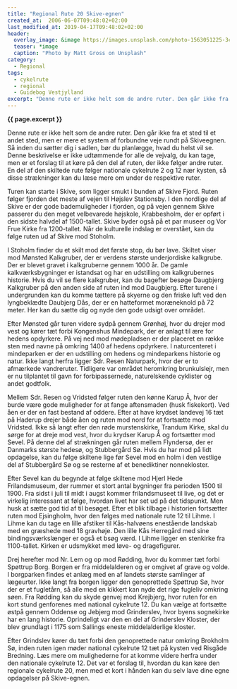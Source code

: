 ```yaml
---
title: "Regional Rute 20 Skive-egnen"
created_at:  2006-06-07T09:48:02+02:00
last_modified_at: 2019-04-17T09:48:02+02:00
header:
  overlay_image: &image https://images.unsplash.com/photo-1563051225-3c91b9bbc65f?ixlib=rb-1.2.1&ixid=eyJhcHBfaWQiOjEyMDd9&auto=format&fit=crop&w=1812&q=80
  teaser: *image
  caption: "Photo by Matt Gross on Unsplash"
category:
  - Regional
tags:
  - cykelrute
  - regional
  - Guidebog Vestjylland
excerpt: "Denne rute er ikke helt som de andre ruter. Den går ikke fra et sted til et andet sted, men er mere et system af forbundne veje rundt på Skiveegnen. Så inden du sætter dig i sadlen, bør du planlægge, hvad du helst vil se. Denne beskrivelse er ikke udtømmende for alle de vejvalg, du kan tage, men er et forslag til at køre på den del af ruten, der ikke følger andre ruter. En del af den skiltede rute følger nationale cykelrute 2 og 12 nær kysten, så disse strækninger kan du læse mere om under de respektive ruter."
---
```


**{{ page.excerpt }}**

Denne rute er ikke helt som de andre ruter. Den går ikke fra et sted til et andet sted, men er mere et system af forbundne veje rundt på Skiveegnen. Så inden du sætter dig i sadlen, bør du planlægge, hvad du helst vil se. Denne beskrivelse er ikke udtømmende for alle de vejvalg, du kan tage, men er et forslag til at køre på den del af ruten, der ikke følger andre ruter. En del af den skiltede rute følger nationale cykelrute 2 og 12 nær kysten, så disse strækninger kan du læse mere om under de respektive ruter.
 
Turen kan starte i Skive, som ligger smukt i bunden af Skive Fjord. Ruten følger fjorden det meste af vejen til Højslev Stationsby. I den nordlige del af Skive er der gode bademuligheder i fjorden, og på vejen gennem Skive passerer du den meget velbevarede højskole, Krabbesholm, der er opført i den sidste halvdel af 1500-tallet. Skive byder også på et par museer og Vor Frue Kirke fra 1200-tallet. Når de kulturelle indslag er overstået, kan du følge ruten ud af Skive mod Stoholm.

I Stoholm finder du et skilt mod det første stop, du bør lave. Skiltet viser mod Mønsted Kalkgruber, der er verdens største underjordiske kalkgrube. Der er blevet gravet i kalkgruberne gennem 1000 år. De gamle kalkværksbygninger er istandsat og har en udstilling om kalkgrubernes historie. Hvis du vil se flere kalkgruber, kan du bagefter besøge Daugbjerg Kalkgruber på den anden side af ruten ind mod Daugbjerg. Efter turene i undergrunden kan du komme tættere på skyerne og den friske luft ved den lyngbeklædte Daubjerg Dås, der er en hatteformet moræneknold på 72 meter. Her kan du sætte dig og nyde den gode udsigt over området.

Efter Mønsted går turen videre sydpå gennem Grønhøj, hvor du drejer mod vest og kører tæt forbi Kongenshus Mindepark, der er anlagt til ære for hedens opdyrkere. På vej ned mod mødepladsen er der placeret en række sten med navne på omkring 1400 af hedens opdyrkere. I naturcenteret i mindeparken er der en udstilling om hedens og mindeparkens historie og natur. Ikke langt herfra ligger Sdr. Resen Naturpark, hvor der er to afmærkede vandreruter. Tidligere var området heromkring brunkulslejr, men er nu tilplantet til gavn for forbipassernede, naturelskende cyklister og andet godtfolk.

Mellem Sdr. Resen og Vridsted følger ruten den kønne Karup Å, hvor der burde være gode muligheder for at fange aftensmaden (husk fiskekort). Ved åen er der en fast bestand af oddere. Efter at have krydset landevej 16 tæt på Haderup drejer både åen og ruten mod nord for at fortsætte mod Vridsted. Ikke så langt efter den røde murstenskirke, Trandum Kirke, skal du sørge for at dreje mod vest, hvor du krydser Karup Å og fortsætter mod Sevel. På denne del af strækningen går ruten mellem Flyndersø, der er Danmarks største hedesø, og Stubbergård Sø. Hvis du har mod på lidt opdagelse, kan du følge skiltene lige før Sevel mod en holm i den vestlige del af Stubbergård Sø og se resterne af et benediktiner nonnekloster.

Efter Sevel kan du begynde at følge skiltene mod Hjerl Hede Frilandsmuseum, der rummer et stort antal bygninger fra perioden 1500 til 1900. Fra sidst i juli til midt i augst kommer frilandsmuseet til live, og det er virkelig interessant at følge, hvordan livet har set ud på det tidspunkt. Men husk at sætte god tid af til besøget. Efter et blik tilbage i historien fortsætter ruten mod Ejsingholm, hvor den følges med nationale rute 12 til Lihme. I Lihme kan du tage en lille afstiker til Kås-halvøens enestående landskab med en græshede med 18 gravhøje. Den lille Kås Herregård med sine bindingsværkslænger er også et bsøg værd. I Lihme ligger en stenkirke fra 1100-tallet. Kirken er udsmykket med løve- og dragefigurer.

Drej herefter mod Nr. Lem og op mod Rødding, hvor du kommer tæt forbi Spøttrup Borg. Borgen er fra middelalderen og er omgivet af grave og volde. I borgparken findes et anlæg med en af landets største samlinger af lægeurter. Ikke langt fra borgen ligger den genoprettede Spøttrup Sø, hvor der er et fugletårn, så alle med en kikkert kan nyde det rige fugleliv omkring søen. Fra Rødding kan du skyde genvej mod Krejbjerg, hvor ruten for en kort stund genforenes med national cykelrute 12. Du kan vælge at fortsætte østpå gennem Oddense og Jebjerg mod Grinderslev, hvor byens sognekirke har en lang historie. Oprindeligt var den en del af Grinderslev Kloster, der blev grundlagt i 1175 som Sallings eneste middelalderlige kloster.

Efter Grindslev kører du tæt forbi den genoprettede natur omkring Brokholm Sø, inden ruten igen møder national cykelrute 12 tæt på kysten ved Risgåde Bredning. Læs mere om mulighederne for at komme videre herfra under den nationale cykelrute 12. Det var et forslag til, hvordan du kan køre den regionale cykelrute 20, men med et kort i hånden kan du selv lave dine egne opdagelser på Skive-egnen.
